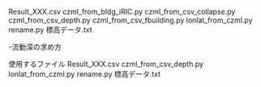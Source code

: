 Result_XXX.csv
czml_from_bldg_iRIC.py
czml_from_csv_collapse.py
czml_from_csv_depth.py
czml_from_csv_fbuilding.py
lonlat_from_czml.py
rename.py
標高データ.txt

-流動深の求め方

使用するファイル
Result_XXX.csv
czml_from_csv_depth.py
lonlat_from_czml.py
rename.py
標高データ.txt


